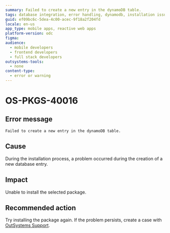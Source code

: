 ```yaml
---
summary: Failed to create a new entry in the dynamoDB table.
tags: database integration, error handling, dynamodb, installation issues, support case
guid: ef09bc6c-5dea-4c00-acec-9f18a2f204fd
locale: en-us
app_type: mobile apps, reactive web apps
platform-version: odc
figma:
audience:
  - mobile developers
  - frontend developers
  - full stack developers
outsystems-tools:
  - none
content-type:
  - error or warning
---
```


# OS-PKGS-40016

## Error message

`Failed to create a new entry in the dynamoDB table.`

## Cause

During the installation process, a problem occurred during the creation of a new database entry. 

## Impact

Unable to install the selected package.

## Recommended action

Try installing the package again.
If the problem persists, create a case with [OutSystems Support](https://www.outsystems.com/support/portal/open-support-case?ErrorCode=OS-PKGS-40016).
